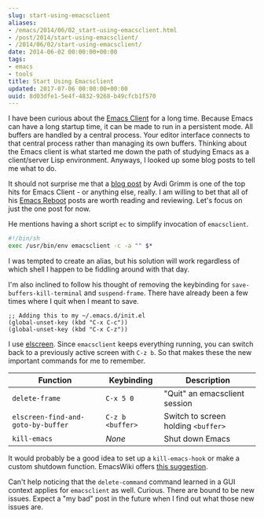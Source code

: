 ```yaml
---
slug: start-using-emacsclient
aliases:
- /emacs/2014/06/02_start-using-emacsclient.html
- /post/2014/start-using-emacsclient/
- /2014/06/02/start-using-emacsclient/
date: 2014-06-02 00:00:00+00:00
tags:
- emacs
- tools
title: Start Using Emacsclient
updated: 2017-07-06 00:00:00+00:00
uuid: 8d03dfe1-5e4f-4832-9268-b49cfcb1f570
---
```

[Emacs Client]: http://www.emacswiki.org/emacs/EmacsClient
I have been curious about the [Emacs Client][] for a long time. Because
Emacs can have a long startup time, it can be made to run in a
persistent mode. All buffers are handled by a central process. Your
editor interface connects to that central process rather than
managing its own buffers. Thinking about the Emacs client is what
started me down the path of studying Emacs as a client/server Lisp
environment. Anyways, I looked up some blog posts to tell me what to
do.
<!-- TEASER_END -->

[blog post]: http://devblog.avdi.org/2011/10/27/running-emacs-as-a-server-emacs-reboot-15/
[Emacs Reboot]: http://devblog.avdi.org/category/emacs-reboot/

It should not surprise me that a [blog post][] by Avdi Grimm is one of
the top hits for Emacs Client - or anything else, really. I am
willing to bet that all of his [Emacs Reboot][] posts are worth reading
and reviewing. Let's focus on just the one post for now.

He mentions having a short script `ec` to simplify invocation of
`emacsclient`.

``` sh
#!/bin/sh
exec /usr/bin/env emacsclient -c -a "" $*
```

I was tempted to create an alias, but his solution will work
regardless of which shell I happen to be fiddling around with that
day.

I'm also inclined to follow his thought of removing the keybinding
for `save-buffers-kill-terminal` and `suspend-frame`. There have
already been a few times where I quit when I meant to save.

``` emacs-lisp
;; Adding this to my ~/.emacs.d/init.el
(global-unset-key (kbd "C-x C-c"))
(global-unset-key (kbd "C-x C-z"))
```

[elscreen]: http://www.emacswiki.org/emacs/EmacsLispScreen

I use [elscreen][]. Since `emacsclient` keeps everything running, you
can switch back to a previously active screen with `C-z b`. So that
makes these the new important commands for me to remember.

| Function                          | Keybinding       | Description                         |
|-----------------------------------|------------------|-------------------------------------|
| `delete-frame`                    | `C-x 5 0`        | "Quit" an emacsclient session       |
| `elscreen-find-and-goto-by-buffer`| `C-z b <buffer>` | Switch to screen holding `<buffer>` |
| `kill-emacs`                      | *None*           | Shut down Emacs                     |

[this suggestion]: http://www.emacswiki.org/emacs/EmacsAsDaemon#toc7

It would probably be a good idea to set up a `kill-emacs-hook` or
make a custom shutdown function. EmacsWiki offers [this suggestion][].

Can't help noticing that the `delete-command` command learned in a
GUI context applies for `emacsclient` as well. Curious. There are
bound to be new issues. Expect a "my bad" post in the future when I
find out what those new issues are.